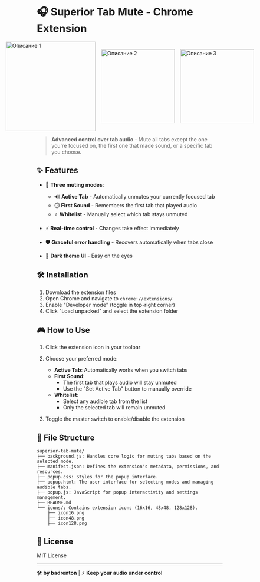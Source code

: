 # 🎧 Superior Tab Mute - Chrome Extension

<p align="center">
  <div style="display: flex; justify-content: center; align-items: center; gap: 15px;">
      <img src="https://swrxa0dme81ptwbk.public.blob.vercel-storage.com/Screenshot%202025-06-12%20224424_result.jpg" width="243" alt="Описание 1">
    </a>
      <img src="https://swrxa0dme81ptwbk.public.blob.vercel-storage.com/Screenshot%202025-06-12%20224538_result.jpg" width="200" alt="Описание 2">
    </a>
      <img src="https://swrxa0dme81ptwbk.public.blob.vercel-storage.com/Screenshot%202025-06-12%20224450_result.jpg" width="200" alt="Описание 3">
    </a>
  </div>
</p>

> **Advanced control over tab audio** - Mute all tabs except the one you're focused on, the first one that made sound, or a specific tab you choose.

## ✨ Features

- 🔘 **Three muting modes**:
  - 🔊 **Active Tab** - Automatically unmutes your currently focused tab
  - ⏱️ **First Sound** - Remembers the first tab that played audio
  - ⭐ **Whitelist** - Manually select which tab stays unmuted

- ⚡ **Real-time control** - Changes take effect immediately
- 🛡️ **Graceful error handling** - Recovers automatically when tabs close
- 🌙 **Dark theme UI** - Easy on the eyes

## 🛠️ Installation

1. Download the extension files
2. Open Chrome and navigate to `chrome://extensions/`
3. Enable "Developer mode" (toggle in top-right corner)
4. Click "Load unpacked" and select the extension folder

## 🎮 How to Use

1. Click the extension icon in your toolbar
2. Choose your preferred mode:
   - **Active Tab**: Automatically works when you switch tabs
   - **First Sound**: 
     - The first tab that plays audio will stay unmuted
     - Use the "Set Active Tab" button to manually override
   - **Whitelist**:
     - Select any audible tab from the list
     - Only the selected tab will remain unmuted

3. Toggle the master switch to enable/disable the extension

## 📂 File Structure

```
superior-tab-mute/
├── background.js: Handles core logic for muting tabs based on the selected mode.
├── manifest.json: Defines the extension's metadata, permissions, and resources.
├── popup.css: Styles for the popup interface.
├── popup.html: The user interface for selecting modes and managing audible tabs.
├── popup.js: JavaScript for popup interactivity and settings management.
├── README.md
└── icons/: Contains extension icons (16x16, 48x48, 128x128).
    ├── icon16.png
    ├── icon48.png
    ├── icon128.png
```

## 📄 License

MIT License

---

🛠️ **by badrenton** | ⚡ **Keep your audio under control**
